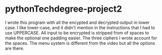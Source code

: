 # pythonTechdegree-project2
I wrote this program with all the encypted and decrypted output in lower case. I like lower-case, and it didn't 
mention in the instructions that I had to use UPPERCASE. All input to be encrypted is stripped from
of spaces to make the optional one padding easier. The three ciphers I wrote account for the spaces. The menu system 
is different from the video but all the options are there.